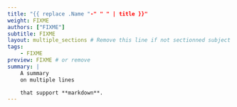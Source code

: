 ```yaml
---
title: "{{ replace .Name "-" " " | title }}"
weight: FIXME
authors: ["FIXME"]
subtitle: FIXME
layout: multiple_sections # Remove this line if not sectionned subject
tags:
    - FIXME
preview: FIXME # or remove
summary: |
    A summary
    on multiple lines

    that support **markdown**.
---
```

